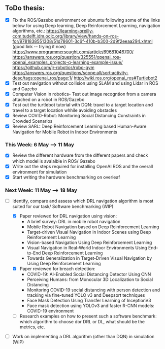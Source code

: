 ## ToDo thesis:
- [x] Fix the ROS/Gazebo environment on ubnuntu following some of the links below for using Deep learning, Deep Reinforcement Learning, navigation algorithms, etc.:
https://learning-oreilly-com.tudelft.idm.oclc.org/library/view/hands-on-ros-for/9781838551308/51d78601-3c6f-410b-b300-2d9f2eeaa294.xhtml (good link -- trying it now)
https://www.programmersought.com/article/69681046700/
https://answers.ros.org/question/325551/openai_ros-openai_examples_projects-q-learning-example-issue/
https://github.com/jr-robotics/robo-gym
https://answers.ros.org/questions/scope:all/sort:activity-desc/tags:openai_ros/page:1/
http://wiki.ros.org/openai_ros#Turtlebot2
- [x] Test out navigation without collision using SLAM and using Lidar in ROS and Gazebo
- [x] Computer Vision in robotics- Test out image recogntion from a camera attached on a robot in ROS/Gazebo
- [X] Test out the turtlebot tutorial with DQN: travel to a target location and travel to a target location whhile avoiding obstacles
- [X] Review COVID-Robot: Monitoring Social Distancing Constraints in Crowded Scenarios
- [X] Review SARL: Deep Reinforcement Learning based Human-Aware Navigation for Mobile Robot in Indoor Environments

### This Week: 6 May --> 11 May
- [X] Review the different hardware from the different papers and check which model is avaialble in ROS/ Gazebo 
- [X] Write out the steps required for installing OpenAI ROS and the overall environment for simulation
- [X] Start writing the hardware benchmarking on overleaf

### Next Week: 11 May --> 18 May
- [ ] Identify, compare and assess which DRL navigation algorithm is most suited for our task/ Software benchmarking (WIP)
  - [X] Paper reviewed for DRL navigation using vision:
    - A brief survey: DRL in mobile robot navigation
    - Mobile Robot Navigation based on Deep Reinforcement Learning
    - Target-driven Visual Navigation in Indoor Scenes using Deep Reinforcement Learning
    - Vision-based Navigation Using Deep Reinforcement Learning
    - Visual Navigation in Real-World Indoor Environments Using End-to-End Deep Reinforcement Learning
    - Towards Generalization in Target-Driven Visual Navigation by Using Deep Reinforcement Learning
  - [X] Paper reviewed for breach detection:
     - COVID-19: AI-Enabled Social Distancing Detector Using CNN
     - Perceiving Humans: from Monocular 3D Localization to Social Distancing
     - Monitoring COVID-19 social distancing with person detection and tracking via fine-tuned YOLO v3 and Deepsort techniques
     - Face Mask Detection Using Transfer Learning of InceptionV3
     - Face mask detection using YOLOv3 and faster R-CNN models: COVID-19 environment
   - [ ] Research examples on how to present such a software benchmark: which algorithm to choose dor DRL or DL, what should be the metrics, etc. 
- [ ] Work on implementing a DRL algorithm (other than DQN) in simulation (WIP)

